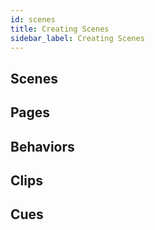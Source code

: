 ```yaml
---
id: scenes
title: Creating Scenes
sidebar_label: Creating Scenes
---
```


## Scenes

## Pages

## Behaviors

## Clips

## Cues
